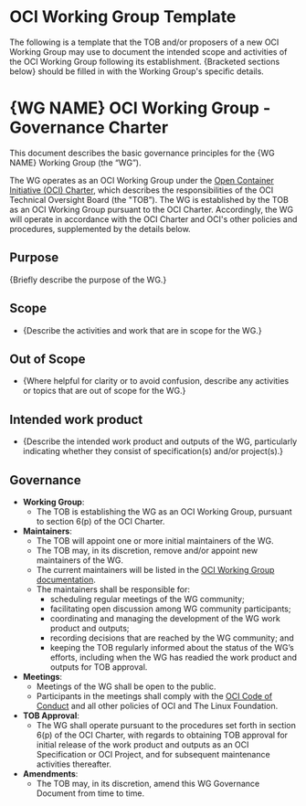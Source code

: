 # OCI Working Group Template

The following is a template that the TOB and/or proposers of a new OCI Working Group may use to document the intended scope and activities of the OCI Working Group following its establishment. {Bracketed sections below} should be filled in with the Working Group's specific details.

# {WG NAME} OCI Working Group - Governance Charter

This document describes the basic governance principles for the {WG NAME} Working Group (the “WG”).

The WG operates as an OCI Working Group under the [Open Container Initiative (OCI) Charter](https://github.com/opencontainers/tob/blob/master/CHARTER.md), which describes the responsibilities of the OCI Technical Oversight Board (the "TOB”). The WG is established by the TOB as an OCI Working Group pursuant to the OCI Charter. Accordingly, the WG will operate in accordance with the OCI Charter and OCI's other policies and procedures, supplemented by the details below.

## Purpose

{Briefly describe the purpose of the WG.}

## Scope

* {Describe the activities and work that are in scope for the WG.}

## Out of Scope

* {Where helpful for clarity or to avoid confusion, describe any activities or topics that are out of scope for the WG.}

## Intended work product

* {Describe the intended work product and outputs of the WG, particularly indicating whether they consist of specification(s) and/or project(s).}

## Governance

* **Working Group**:
  * The TOB is establishing the WG as an OCI Working Group, pursuant to section 6(p) of the OCI Charter.
* **Maintainers**:
  * The TOB will appoint one or more initial maintainers of the WG.
  * The TOB may, in its discretion, remove and/or appoint new maintainers of the WG.
  * The current maintainers will be listed in the [OCI Working Group documentation](https://github.com/opencontainers/tob/blob/master/WG-INFO.md).
  * The maintainers shall be responsible for:
    * scheduling regular meetings of the WG community;
    * facilitating open discussion among WG community participants;
    * coordinating and managing the development of the WG work product and outputs;
    * recording decisions that are reached by the WG community; and
    * keeping the TOB regularly informed about the status of the WG’s efforts, including when the WG has readied the work product and outputs for TOB approval.
* **Meetings**:
  * Meetings of the WG shall be open to the public.
  * Participants in the meetings shall comply with the [OCI Code of Conduct](https://github.com/opencontainers/.github/blob/master/CODE_OF_CONDUCT.md) and all other policies of OCI and The Linux Foundation.
* **TOB Approval**:
  * The WG shall operate pursuant to the procedures set forth in section 6(p) of the OCI Charter, with regards to obtaining TOB approval for initial release of the work product and outputs as an OCI Specification or OCI Project, and for subsequent maintenance activities thereafter.
* **Amendments**:
  * The TOB may, in its discretion, amend this WG Governance Document from time to time.
